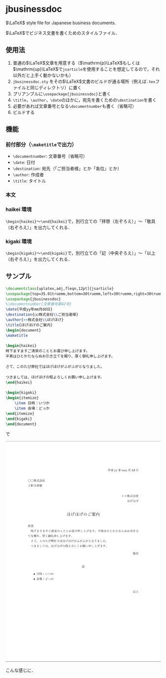 # jbusinessdoc

$\LaTeX$ style file for Japanese business documents.

$\LaTeX$でビジネス文書を書くためのスタイルファイル．

## 使用法

1. 普通の$\LaTeX$文章を用意する（$\mathrm{p}\LaTeX$もしくは$\mathrm{up}\LaTeX$で`jsarticle`を使用することを想定してるので，それ以外だと上手く動かないかも）
2. `jbusinessdoc.sty` をその$\LaTeX$文書のビルドが通る場所（例えば`.tex`ファイルと同じディレクトリ）に置く
3. プリアンブルに`\usepackage{jbusinessdoc}`と書く
4. `\title`，`\author`，`\date`のほかに，宛先を書くための`\destination`を書く
5. 必要があれば文章番号となる`\documentnumber`も書く（省略可）
6. ビルドする

## 機能

### 前付部分（`\maketitle`で出力）

- `\documentnumber`: 文章番号（省略可）
- `\date`: 日付
- `\destination`: 宛先（「ご担当者様」とか「各位」とか）
- `\author`: 作成者
- `\title`: タイトル

### 本文

### haikei 環境

`\begin{haikei}`～`\end{haikei}`で，別行立ての「拝啓（左ぞろえ）」～「敬具（右ぞろえ）」を出力してくれる．

### kigaki 環境

`\begin{kigaki}`～`\end{kigaki}`で，別行立ての「記（中央ぞろえ）」～「以上（右ぞろえ）」を出力してくれる．

## サンプル

```latex
\documentclass[uplatex,a4j,fleqn,12pt]{jsarticle}
\usepackage[top=35.01truemm,bottom=30truemm,left=30truemm,right=30truemm]{geometry}
\usepackage{jbusinessdoc}
%\documentnumber{文章番号第42号}
\date{平成yy年mm月dd日}
\destination{○○株式会社\\ご担当者様}
\author{××株式会社\\ほげほげ}
\title{ほげほげのご案内}
\begin{document}
\maketitle

\begin{haikei}
時下ますますご清栄のこととお喜び申し上げます。
平素はひとかたならぬお引き立てを賜り、厚く御礼申し上げます。

さて、このたび弊社ではほげほげがふがふがとなりました。

つきましては、ほげほげの程よろしくお願い申し上げます。
\end{haikei}

\begin{kigaki}
\begin{itemize}
    \item 日時：いつか
    \item 会場：どっか
\end{itemize}
\end{kigaki}
\end{document}
```

で

![sample.pdf](sample.jpg)

こんな感じに．
